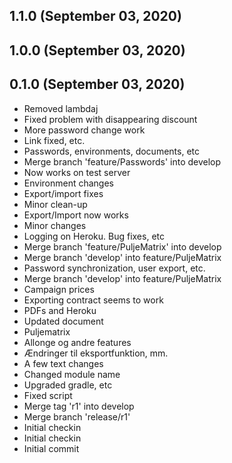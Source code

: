 ## 1.1.0 (September 03, 2020)


## 1.0.0 (September 03, 2020)


## 0.1.0 (September 03, 2020)
  - Removed lambdaj
  - Fixed problem with disappearing discount
  - More password change work
  - Link fixed, etc.
  - Passwords, environments, documents, etc
  - Merge branch 'feature/Passwords' into develop
  - Now works on test server
  - Environment changes
  - Export/import fixes
  - Minor clean-up
  - Export/Import now works
  - Minor changes
  - Logging on Heroku. Bug fixes, etc
  - Merge branch 'feature/PuljeMatrix' into develop
  - Merge branch 'develop' into feature/PuljeMatrix
  - Password synchronization, user export, etc.
  - Merge branch 'develop' into feature/PuljeMatrix
  - Campaign prices
  - Exporting contract seems to work
  - PDFs and Heroku
  - Updated document
  - Puljematrix
  - Allonge og andre features
  - Ændringer til eksportfunktion, mm.
  - A few text changes
  - Changed module name
  - Upgraded gradle, etc
  - Fixed script
  - Merge tag 'r1' into develop
  - Merge branch 'release/r1'
  - Initial checkin
  - Initial checkin
  - Initial commit

